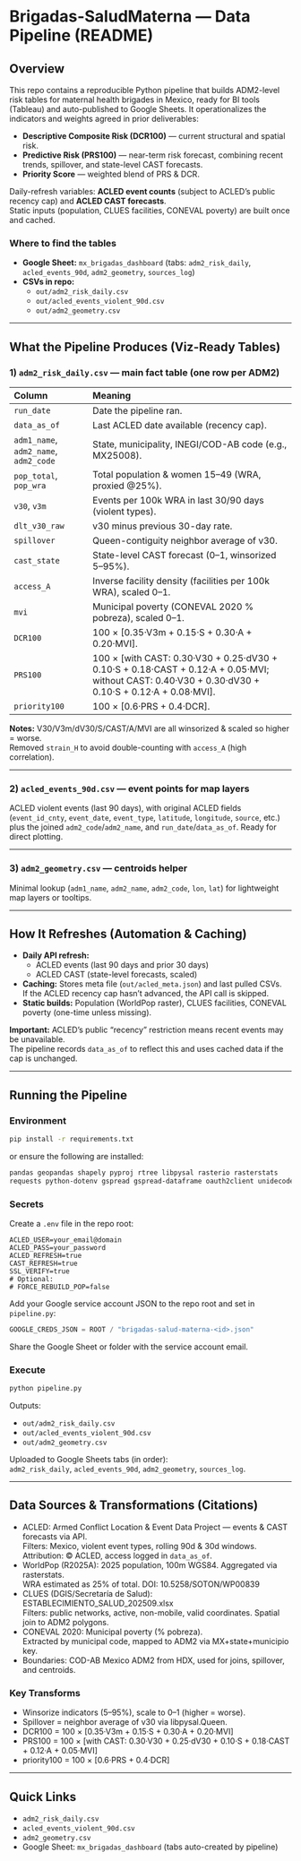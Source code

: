 # Brigadas-SaludMaterna — Data Pipeline (README)

## Overview

This repo contains a reproducible Python pipeline that builds ADM2-level risk tables for maternal health brigades in Mexico, ready for BI tools (Tableau) and auto-published to Google Sheets. It operationalizes the indicators and weights agreed in prior deliverables:

- **Descriptive Composite Risk (DCR100)** — current structural and spatial risk.  
- **Predictive Risk (PRS100)** — near-term risk forecast, combining recent trends, spillover, and state-level CAST forecasts.  
- **Priority Score** — weighted blend of PRS & DCR.

Daily-refresh variables: **ACLED event counts** (subject to ACLED’s public recency cap) and **ACLED CAST forecasts**.  
Static inputs (population, CLUES facilities, CONEVAL poverty) are built once and cached.

### Where to find the tables
- **Google Sheet:** `mx_brigadas_dashboard` (tabs: `adm2_risk_daily`, `acled_events_90d`, `adm2_geometry`, `sources_log`)  
- **CSVs in repo:**  
  - `out/adm2_risk_daily.csv`  
  - `out/acled_events_violent_90d.csv`  
  - `out/adm2_geometry.csv`

---

## What the Pipeline Produces (Viz-Ready Tables)

### 1) `adm2_risk_daily.csv` — main fact table (one row per ADM2)

| Column        | Meaning                                                                                           |
|:--------------|:-------------------------------------------------------------------------------------------------|
| `run_date`    | Date the pipeline ran.                                                                            |
| `data_as_of`  | Last ACLED date available (recency cap).                                                        |
| `adm1_name`, `adm2_name`, `adm2_code` | State, municipality, INEGI/COD-AB code (e.g., MX25008).                                    |
| `pop_total`, `pop_wra` | Total population & women 15–49 (WRA, proxied @25%).                                          |
| `v30`, `v3m`  | Events per 100k WRA in last 30/90 days (violent types).                                          |
| `dlt_v30_raw` | v30 minus previous 30-day rate.                                                                  |
| `spillover`   | Queen-contiguity neighbor average of v30.                                                       |
| `cast_state`  | State-level CAST forecast (0–1, winsorized 5–95%).                                              |
| `access_A`    | Inverse facility density (facilities per 100k WRA), scaled 0–1.                                 |
| `mvi`         | Municipal poverty (CONEVAL 2020 % pobreza), scaled 0–1.                                         |
| `DCR100`      | 100 × [0.35·V3m + 0.15·S + 0.30·A + 0.20·MVI].                                                 |
| `PRS100`      | 100 × [with CAST: 0.30·V30 + 0.25·dV30 + 0.10·S + 0.18·CAST + 0.12·A + 0.05·MVI; without CAST: 0.40·V30 + 0.30·dV30 + 0.10·S + 0.12·A + 0.08·MVI]. |
| `priority100` | 100 × [0.6·PRS + 0.4·DCR].                                                                      |

**Notes:** V30/V3m/dV30/S/CAST/A/MVI are all winsorized & scaled so higher = worse.  
Removed `strain_H` to avoid double-counting with `access_A` (high correlation).

---

### 2) `acled_events_90d.csv` — event points for map layers

ACLED violent events (last 90 days), with original ACLED fields (`event_id_cnty`, `event_date`, `event_type`, `latitude`, `longitude`, `source`, etc.) plus the joined `adm2_code`/`adm2_name`, and `run_date`/`data_as_of`. Ready for direct plotting.

---

### 3) `adm2_geometry.csv` — centroids helper

Minimal lookup (`adm1_name`, `adm2_name`, `adm2_code`, `lon`, `lat`) for lightweight map layers or tooltips.

---

## How It Refreshes (Automation & Caching)

- **Daily API refresh:**
  - ACLED events (last 90 days and prior 30 days)
  - ACLED CAST (state-level forecasts, scaled)
- **Caching:** Stores meta file (`out/acled_meta.json`) and last pulled CSVs.  
  If the ACLED recency cap hasn’t advanced, the API call is skipped.
- **Static builds:** Population (WorldPop raster), CLUES facilities, CONEVAL poverty (one-time unless missing).

**Important:** ACLED’s public “recency” restriction means recent events may be unavailable.  
The pipeline records `data_as_of` to reflect this and uses cached data if the cap is unchanged.

---

## Running the Pipeline

### Environment

```bash
pip install -r requirements.txt
```

or ensure the following are installed:

```bash
pandas geopandas shapely pyproj rtree libpysal rasterio rasterstats
requests python-dotenv gspread gspread-dataframe oauth2client unidecode
```

### Secrets

Create a `.env` file in the repo root:

```env
ACLED_USER=your_email@domain
ACLED_PASS=your_password
ACLED_REFRESH=true
CAST_REFRESH=true
SSL_VERIFY=true
# Optional:
# FORCE_REBUILD_POP=false
```

Add your Google service account JSON to the repo root and set in `pipeline.py`:

```python
GOOGLE_CREDS_JSON = ROOT / "brigadas-salud-materna-<id>.json"
```

Share the Google Sheet or folder with the service account email.

### Execute

```bash
python pipeline.py
```

Outputs:
- `out/adm2_risk_daily.csv`
- `out/acled_events_violent_90d.csv`
- `out/adm2_geometry.csv`

Uploaded to Google Sheets tabs (in order):  
`adm2_risk_daily`, `acled_events_90d`, `adm2_geometry`, `sources_log`.

---

## Data Sources & Transformations (Citations)

- ACLED: Armed Conflict Location & Event Data Project — events & CAST forecasts via API.  
  Filters: Mexico, violent event types, rolling 90d & 30d windows.  
  Attribution: © ACLED, access logged in `data_as_of`.
- WorldPop (R2025A): 2025 population, 100m WGS84. Aggregated via rasterstats.  
  WRA estimated as 25% of total. DOI: 10.5258/SOTON/WP00839
- CLUES (DGIS/Secretaría de Salud): ESTABLECIMIENTO_SALUD_202509.xlsx  
  Filters: public networks, active, non-mobile, valid coordinates. Spatial join to ADM2 polygons.
- CONEVAL 2020: Municipal poverty (% pobreza).  
  Extracted by municipal code, mapped to ADM2 via MX+state+municipio key.
- Boundaries: COD-AB Mexico ADM2 from HDX, used for joins, spillover, and centroids.

### Key Transforms

- Winsorize indicators (5–95%), scale to 0–1 (higher = worse).
- Spillover = neighbor average of v30 via libpysal.Queen.
- DCR100 = 100 × [0.35·V3m + 0.15·S + 0.30·A + 0.20·MVI]
- PRS100 = 100 × [with CAST: 0.30·V30 + 0.25·dV30 + 0.10·S + 0.18·CAST + 0.12·A + 0.05·MVI]
- priority100 = 100 × [0.6·PRS + 0.4·DCR]

---

## Quick Links

- `adm2_risk_daily.csv`
- `acled_events_violent_90d.csv`
- `adm2_geometry.csv`
- Google Sheet: `mx_brigadas_dashboard` (tabs auto-created by pipeline)
